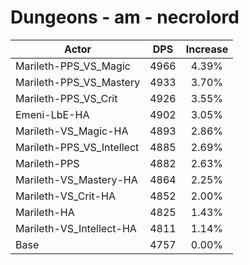 # Dungeons - am - necrolord
| Actor | DPS | Increase |
|---|:---:|:---:|
|Marileth-PPS_VS_Magic|4966|4.39%|
|Marileth-PPS_VS_Mastery|4933|3.70%|
|Marileth-PPS_VS_Crit|4926|3.55%|
|Emeni-LbE-HA|4902|3.05%|
|Marileth-VS_Magic-HA|4893|2.86%|
|Marileth-PPS_VS_Intellect|4885|2.69%|
|Marileth-PPS|4882|2.63%|
|Marileth-VS_Mastery-HA|4864|2.25%|
|Marileth-VS_Crit-HA|4852|2.00%|
|Marileth-HA|4825|1.43%|
|Marileth-VS_Intellect-HA|4811|1.14%|
|Base|4757|0.00%|
